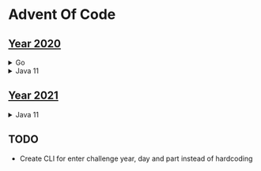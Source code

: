 # Advent Of Code

## [Year 2020](https://adventofcode.com/2020)
<details>

<summary>Go</summary>

|Day         | Part One | Part Two |
|------------|:---:|:---:|     
| [day 1 ](go) |🌟 | 🌟 | 
| [day 2 ](go) |🌟 | 🌟 | 
| [day 3 ](go) |🌟 | 🌟 | 
| [day 4 ](go) |🌟 | 🌟 | 
| [day 5 ](go) |🌟 | 🌟 | 
| [day 6 ](go) |🌟 | 🌟 | 
| day 7      | 🚫 | 🚫 |
| day 8      | 🚫 | 🚫 |
| day 9      | 🚫 | 🚫 |
| [day 10](go) |🌟 | 🌟 | 

</details>

<details>
<summary>Java 11</summary>

| Day  | Part One | Part Two |
|---|:---:|:---:|                        
|[day 7](java/src/com/wengkee/adventofcode/y2020/day7)| 🌟 | 🌟 | 
|[day 8](java/src/com/wengkee/adventofcode/y2020/day8)| 🌟 | 🌟 | 
|[day 9](java/src/com/wengkee/adventofcode/y2020/day9)| 🌟 | 🌟 | 

</details>

## [Year 2021](https://adventofcode.com/2021)

<details>
<summary>Java 11</summary>

| Day  | Part One | Part Two |
|---|:---:|:---:|
| ✔ [Day 1](java/src/com/wengkee/adventofcode/y2021/day1)| 🌟 | 🌟 |
| ✔ [day 1](java/src/com/wengkee/adventofcode/y2021/day1)| 🌟 | 🌟 |   
| ✔ [day 2](java/src/com/wengkee/adventofcode/y2021/day2)| 🌟 | 🌟 |  
| ✔ [day 3](java/src/com/wengkee/adventofcode/y2021/day3)| 🌟 | 🌟 |  
| ✔ [day 4](java/src/com/wengkee/adventofcode/y2021/day4)| 🌟 | 🌟 |  
| ✔ [day 5](java/src/com/wengkee/adventofcode/y2021/day5)| 🌟 | 🌟 |  
| ✔ [day 6](java/src/com/wengkee/adventofcode/y2021/day6)| 🌟 | 🌟 |  

</details>

## TODO
  - Create CLI for enter challenge year, day and part instead of hardcoding 
